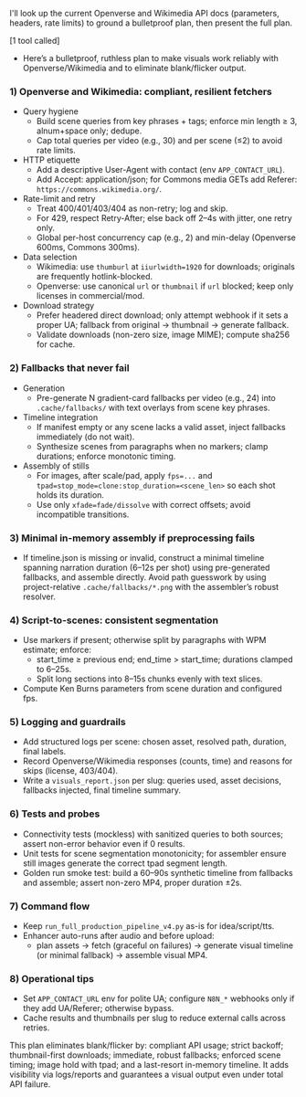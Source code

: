 I'll look up the current Openverse and Wikimedia API docs (parameters, headers, rate limits) to ground a bulletproof plan, then present the full plan.

[1 tool called]

- Here’s a bulletproof, ruthless plan to make visuals work reliably with Openverse/Wikimedia and to eliminate blank/flicker output.

### 1) Openverse and Wikimedia: compliant, resilient fetchers
- Query hygiene
  - Build scene queries from key phrases + tags; enforce min length ≥ 3, alnum+space only; dedupe.
  - Cap total queries per video (e.g., 30) and per scene (≤2) to avoid rate limits.
- HTTP etiquette
  - Add a descriptive User-Agent with contact (env `APP_CONTACT_URL`).
  - Add Accept: application/json; for Commons media GETs add Referer: `https://commons.wikimedia.org/`.
- Rate-limit and retry
  - Treat 400/401/403/404 as non-retry; log and skip.
  - For 429, respect Retry-After; else back off 2–4s with jitter, one retry only.
  - Global per-host concurrency cap (e.g., 2) and min-delay (Openverse 600ms, Commons 300ms).
- Data selection
  - Wikimedia: use `thumburl` at `iiurlwidth=1920` for downloads; originals are frequently hotlink-blocked.
  - Openverse: use canonical `url` or `thumbnail` if `url` blocked; keep only licenses in commercial/mod.
- Download strategy
  - Prefer headered direct download; only attempt webhook if it sets a proper UA; fallback from original → thumbnail → generate fallback.
  - Validate downloads (non-zero size, image MIME); compute sha256 for cache.

### 2) Fallbacks that never fail
- Generation
  - Pre-generate N gradient-card fallbacks per video (e.g., 24) into `.cache/fallbacks/` with text overlays from scene key phrases.
- Timeline integration
  - If manifest empty or any scene lacks a valid asset, inject fallbacks immediately (do not wait).
  - Synthesize scenes from paragraphs when no markers; clamp durations; enforce monotonic timing.
- Assembly of stills
  - For images, after scale/pad, apply `fps=...` and `tpad=stop_mode=clone:stop_duration=<scene_len>` so each shot holds its duration.
  - Use only `xfade=fade/dissolve` with correct offsets; avoid incompatible transitions.

### 3) Minimal in-memory assembly if preprocessing fails
- If timeline.json is missing or invalid, construct a minimal timeline spanning narration duration (6–12s per shot) using pre-generated fallbacks, and assemble directly. Avoid path guesswork by using project-relative `.cache/fallbacks/*.png` with the assembler’s robust resolver.

### 4) Script-to-scenes: consistent segmentation
- Use markers if present; otherwise split by paragraphs with WPM estimate; enforce:
  - start_time ≥ previous end; end_time > start_time; durations clamped to 6–25s.
  - Split long sections into 8–15s chunks evenly with text slices.
- Compute Ken Burns parameters from scene duration and configured fps.

### 5) Logging and guardrails
- Add structured logs per scene: chosen asset, resolved path, duration, final labels.
- Record Openverse/Wikimedia responses (counts, time) and reasons for skips (license, 403/404).
- Write a `visuals_report.json` per slug: queries used, asset decisions, fallbacks injected, final timeline summary.

### 6) Tests and probes
- Connectivity tests (mockless) with sanitized queries to both sources; assert non-error behavior even if 0 results.
- Unit tests for scene segmentation monotonicity; for assembler ensure still images generate the correct tpad segment length.
- Golden run smoke test: build a 60–90s synthetic timeline from fallbacks and assemble; assert non-zero MP4, proper duration ±2s.

### 7) Command flow
- Keep `run_full_production_pipeline_v4.py` as-is for idea/script/tts.
- Enhancer auto-runs after audio and before upload:
  - plan assets → fetch (graceful on failures) → generate visual timeline (or minimal fallback) → assemble visual MP4.

### 8) Operational tips
- Set `APP_CONTACT_URL` env for polite UA; configure `N8N_*` webhooks only if they add UA/Referer; otherwise bypass.
- Cache results and thumbnails per slug to reduce external calls across retries.

This plan eliminates blank/flicker by: compliant API usage; strict backoff; thumbnail-first downloads; immediate, robust fallbacks; enforced scene timing; image hold with tpad; and a last-resort in-memory timeline. It adds visibility via logs/reports and guarantees a visual output even under total API failure.